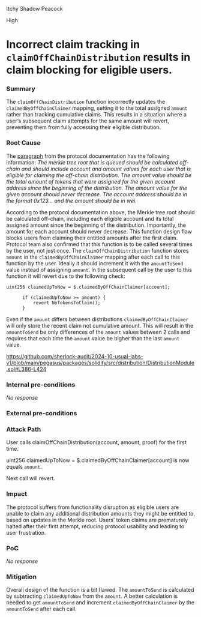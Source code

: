 Itchy Shadow Peacock

High

# Incorrect claim tracking in ```claimOffChainDistribution``` results in claim blocking for eligible users.

### Summary

The ```claimOffChainDistribution``` function incorrectly updates the ```claimedByOffChainClaimer``` mapping, setting it to the total assigned ```amount``` rather than tracking cumulative claims. This results in a situation where a user’s subsequent claim attempts for the same amount will revert, preventing them from fully accessing their eligible distribution.

### Root Cause

The [paragraph](https://usual.gitbook.io/usual-technical-documentation/Aw3jUdIChYIRnEPcqUqK/smart-contracts/protocol-contracts/usual-distribution) from the protocol documentation has the following information:
_The merkle tree root that is queued should be calculated off-chain and should include account and amount values for each user that is eligible for claiming the off-chain distribution. The amount value should be the total amount of tokens that were assigned for the given account address since the beginning of the distribution. The amount value for the given account should never decrease. The account address should be in the format 0x123... and the amount should be in wei._


According to the protocol documentation above, the Merkle tree root should be calculated off-chain, including each eligible account and its total assigned amount since the beginning of the distribution. Importantly, the amount for each account should never decrease. This function design flaw blocks users from claiming their entitled amounts after the first claim. Protocol team also confirmed that this function is to be called several times by the user, not just once.
The ```claimOffChainDistribution``` function stores ```amount``` in the ```claimedByOffChainClaimer``` mapping after each call to this function by the user. Ideally it should increment it with the ```amountToSend``` value instead of assigning ```amount```. In the subsequent call by the user to this function it will revert due to the following check: 

  ```solidity
uint256 claimedUpToNow = $.claimedByOffChainClaimer[account];

        if (claimedUpToNow >= amount) {
            revert NoTokensToClaim();
        }
```

Even if the ```amount``` differs between distributions ```claimedByOffChainClaimer``` will only store the recent claim not cumulative amount. This will result in the ```amountToSend``` be only differences of the ```amount``` values between 2 calls and requires that each time the ```amount``` value be higher than the last ```amount``` value.

https://github.com/sherlock-audit/2024-10-usual-labs-v1/blob/main/pegasus/packages/solidity/src/distribution/DistributionModule.sol#L386-L424

### Internal pre-conditions

_No response_

### External pre-conditions

### Attack Path

User calls claimOffChainDistribution(account, amount, proof) for the first time. 

uint256 claimedUpToNow = $.claimedByOffChainClaimer[account] is now equals ```amount```. 

Next call will revert.


### Impact

The protocol suffers from functionality disruption as eligible users are unable to claim any additional distribution amounts they might be entitled to, based on updates in the Merkle root. Users’ token claims are prematurely halted after their first attempt, reducing protocol usability and leading to user frustration.

### PoC

_No response_

### Mitigation

Overall design of the function is a bit flawed. The ```amountToSend``` is calculated by subtracting ```claimedUpToNow``` from the ```amount```. A better calculation is needed to get ```amountToSend``` and increment ```claimedByOffChainClaimer``` by the ```amountToSend```  after each call.